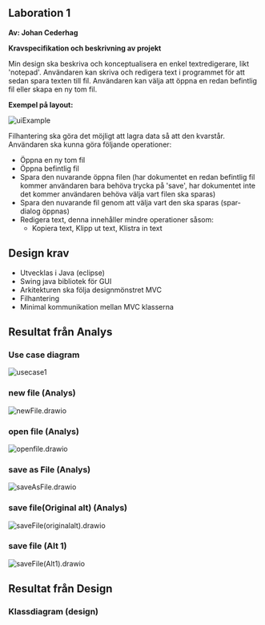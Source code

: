 ## **Laboration 1**

**Av: Johan Cederhag**

**Kravspecifikation och beskrivning av projekt**

Min design ska beskriva och konceptualisera en enkel textredigerare, likt 'notepad'. Användaren kan skriva och redigera text i programmet för att sedan spara texten till fil. Användaren kan välja att öppna en redan befintlig fil eller skapa en ny tom fil.

**Exempel på layout:**

![uiExample](./UML/uiExample.PNG)

Filhantering ska göra det möjligt att lagra data så att den kvarstår. Användaren ska kunna göra följande operationer:

* Öppna en ny tom fil
* Öppna befintlig fil
* Spara den nuvarande öppna filen (har dokumentet en redan befintlig fil kommer användaren bara behöva trycka på 'save', har dokumentet inte det kommer användaren behöva välja vart filen ska sparas)
* Spara den nuvarande fil genom att välja vart den ska sparas (spar-dialog öppnas)
* Redigera text, denna innehåller mindre operationer såsom:
  * Kopiera text, Klipp ut text, Klistra in text

## Design krav

* Utvecklas i Java (eclipse)
* Swing java bibliotek för GUI
* Arkitekturen ska följa designmönstret MVC
* Filhantering
* Minimal kommunikation mellan MVC klasserna



## Resultat från Analys

### Use case diagram

![usecase1](./UML/usecase1.png)

### new file (Analys)

![newFile.drawio](./UML/newFile.drawio.png)

### open file (Analys)

![openfile.drawio](./UML/openfile.drawio.png)

### save as File (Analys)

![saveAsFile.drawio](./UML/saveAsFile.drawio.png)

### save file(Original alt) (Analys)

![saveFile(originalalt).drawio](./UML/saveFile(originalalt).drawio.png)

### save file (Alt 1)

![saveFile(Alt1).drawio](./UML/saveFile(Alt1).drawio.png)

## Resultat från Design

### Klassdiagram (design)

